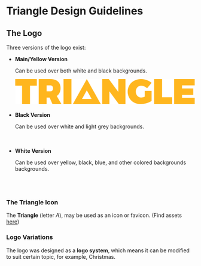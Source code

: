 # Triangle Design Guidelines

## The Logo
Three versions of the logo exist:

<ul>
    <li>
        <strong>Main/Yellow Version</strong>
        <p>Can be used over both white and black backgrounds.</p>
        <img src="assets/logo/Logo-Yellow.svg">
        <br><br>
    </li>
    <li>
        <strong>Black Version</strong>
        <p>Can be used over white and light grey backgrounds.</p>
        <br><br>
    </li>
    <li>
        <strong>White Version</strong>
        <p>Can be used over yellow, black, blue, and other colored backgrounds backgrounds.</p>
        <br><br>
    </li>
</ul>

### The Triangle Icon
The **Triangle** (letter *A*), may be used as an icon or favicon. (Find assets <a href="assets/logo/icon/">here</a>)

### Logo Variations
The logo was designed as a **logo system**, which means it can be modified to suit certain topic, for example, Christmas.
